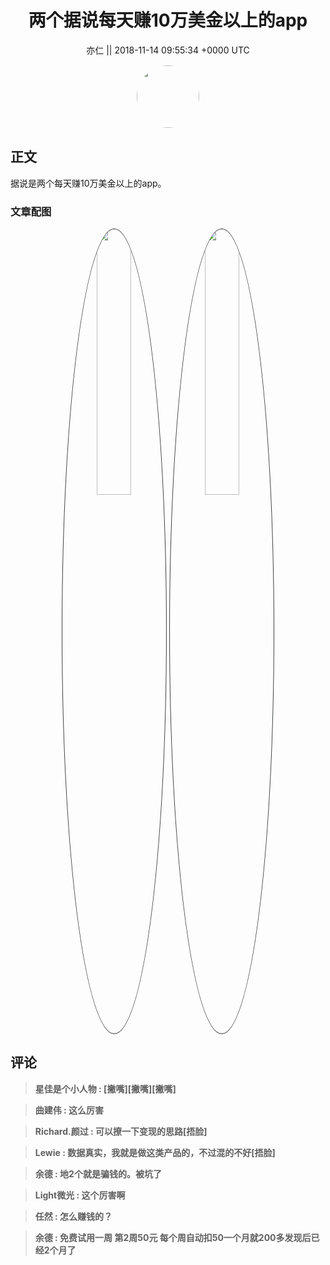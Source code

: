 <h1 align="center">两个据说每天赚10万美金以上的app</h1>




<p align="center">
    <a>亦仁 || 2018-11-14 09:55:34 &#43;0000 UTC</a>
</p>

<div align="center">
    <img src="https://images.zsxq.com/Fn3NQqCN8nuGF86yZPXSbEsl0mb3?e=1590940799&amp;token=kIxbL07-8jAj8w1n4s9zv64FuZZNEATmlU_Vm6zD:pfbNc8W3hS0oYG_hyXXh_rHMHuc=" width="100" height="100" style="border:1px solid;border-radius:50%; color:#ffffff"/>
</div>




## 正文

<div>
据说是两个每天赚10万美金以上的app。
</div>

### 文章配图

<div class="image" align="center">

<img src="https://images.zsxq.com/FkEMFErPeVZ4Qlzvr0jRuFKt5TuS?imageMogr2/auto-orient/thumbnail/800x/format/jpg/blur/1x0/quality/75&amp;e=1590940799&amp;token=kIxbL07-8jAj8w1n4s9zv64FuZZNEATmlU_Vm6zD:S8E5mJiZ9DGYbzPWj-bKXiIYzPQ=" width="33%" height="33%" style="border:1px solid;border-radius:50%; color:#3c3f41"/>

<img src="https://images.zsxq.com/FpzzymyH-jEW0Ndu9obV4oesl3Ny?imageMogr2/auto-orient/thumbnail/800x/format/jpg/blur/1x0/quality/75&amp;e=1590940799&amp;token=kIxbL07-8jAj8w1n4s9zv64FuZZNEATmlU_Vm6zD:voTxjArYyuZDpGFQJKoFbbqq-iw=" width="33%" height="33%" style="border:1px solid;border-radius:50%; color:#3c3f41"/>

</div>


## 评论

<div align="left">
<div>

<blockquote >
<span> <strong>星佳是个小人物 : [撇嘴][撇嘴][撇嘴] </strong></span>
</blockquote>

<blockquote >
<span> <strong>曲建伟 : 这么厉害 </strong></span>
</blockquote>

<blockquote >
<span> <strong>Richard.颜过 : 可以撩一下变现的思路[捂脸] </strong></span>
</blockquote>

<blockquote >
<span> <strong>Lewie : 数据真实，我就是做这类产品的，不过混的不好[捂脸] </strong></span>
</blockquote>

<blockquote >
<span> <strong>余德 : 地2个就是骗钱的。被坑了 </strong></span>
</blockquote>

<blockquote >
<span> <strong>Light微光 : 这个厉害啊 </strong></span>
</blockquote>

<blockquote >
<span> <strong>任然 : 怎么赚钱的？ </strong></span>
</blockquote>

<blockquote >
<span> <strong>余德 : 免费试用一周 第2周50元 每个周自动扣50一个月就200多发现后已经2个月了 </strong></span>
</blockquote>

</div>
</div>